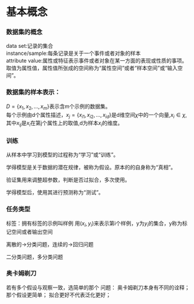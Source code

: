 # 基本概念


### 数据集的概念
data set:记录的集合 \
instance/sample:每条记录是关于一个事件或者对象的样本 \
attribute value:属性或特征表示事件或者对象在某一方面的表现或性质的事项。
取值为属性值，属性值所张成的空间称为“属性空间”或者“样本空间”或“输入空间”。



### 数据集的样本表示：

$D=\{x_1,x_2,...,x_m\}$表示含m个示例的数据集。\
每个示例由d个属性描述，$x_j = \{x_{i1},x_{i2},...,x_{id}\}$是d维空间$\chi$中的一个向量,$x_i \in \chi$,其中$x_{ij}$是$x_i$在第j个属性上的取值,d为样本$x_i$的维度。

### 训练
从样本中学习到模型的过程称为“学习”或“训练”。

学得模型是关于数据的潜在规律，被称为假设。原本的的自身称为“真相”。

验证集用来调整超参数，判断是否过拟合，多次使用。

学得模型后，使用其进行预测称为“测试”。


### 任务类型
标签：拥有标签的示例叫样例
用$(x_i,y_i)$来表示第i个样例，y为$y_i$的集合，y称为标记空间或者输出空间

离散的$\rightarrow$分类问题，连续的$\rightarrow$回归问题

二分类问题，多分类问题


### 奥卡姆剃刀
若有多个假设与观察一致，选简单的那个
问题：
奥卡姆剃刀本身有不同的诠释；
那个假设更简单；
拟合更好不代表泛化更好；
